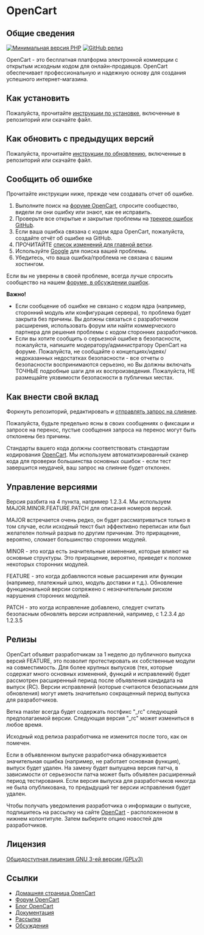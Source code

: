 # OpenCart

## Общие сведения

[![Минимальная версия PHP](https://img.shields.io/badge/php-%3E%3D%208.0-8892BF.svg?style=flat-square)](https://php.net/) [![GitHub релиз](https://img.shields.io/github/v/release/opencart/opencart)](https://github.com/opencart/opencart)

OpenCart - это бесплатная платформа электронной коммерции с открытым исходным кодом для онлайн-продавцов. OpenCart обеспечивает профессиональную и надежную основу для создания успешного интернет-магазина.


## Как установить

Пожалуйста, прочитайте [инструкции по установке](INSTALL.md), включенные в репозиторий или скачайте файл.


## Как обновить с предыдущих версий

Пожалуйста, прочитайте [инструкции по обновлению](UPGRADE.md), включенные в репозиторий или скачайте файл.

## Сообщить об ошибке

Прочитайте инструкции ниже, прежде чем создавать отчет об ошибке.

 1. Выполните поиск на [форуме OpenCart](https://forum.opencart.com/viewforum.php?f=201), спросите сообщество, видели ли они ошибку или знают, как ее исправить.
 2. Проверьте все открытые и закрытые проблемы на [трекере ошибок GitHub](https://github.com/opencart/opencart/issues).
 3. Если ваша ошибка связана с кодом ядра OpenCart, пожалуйста, создайте отчёт об ошибке на GitHub.
 4. ПРОЧИТАЙТЕ [список изменений для главной ветки](https://github.com/opencart/opencart/blob/master/CHANGELOG.md).
 5. Используйте [Google](https://www.google.com) для поиска вашей проблемы.
 6. Убедитесь, что ваша ошибка/проблема не связана с вашим хостингом.

Если вы не уверены в своей проблеме, всегда лучше спросить сообщество на нашем [форуме, в обсуждении ошибок](https://forum.opencart.com/viewforum.php?f=201).

**Важно!**
- Если сообщение об ошибке не связано с кодом ядра (например, сторонний модуль или конфигурация сервера), то проблема будет закрыта без причины. Вы должны связаться с разработчиком расширения, использовать форум или найти коммерческого партнера для решения проблемы с кодом сторонних разработчиков.
- Если вы хотите сообщить о серьезной ошибке в безопасности, пожалуйста, напишите модератору/администратору OpenCart на форуме. Пожалуйста, не сообщайте о концепциях/идеях/недоказанных недостатках безопасности - все отчеты о безопасности воспринимаются серьезно, но Вы должны включать ТОЧНЫЕ подробные шаги для их воспроизведения. Пожалуйста, НЕ размещайте уязвимости безопасности в публичных местах.

## Как внести свой вклад

Форкнуть репозиторий, редактировать и [отправлять запрос на слияние](https://github.com/opencart/opencart/wiki/Creating-a-pull-request).

Пожалуйста, будьте предельно ясны в своих сообщениях о фиксации и запросе на перенос, пустые сообщения запроса на перенос могут быть отклонены без причины.

Стандарты вашего кода должны соответствовать стандартам кодирования [OpenCart](https://github.com/opencart/opencart/wiki/Coding-standards). Мы используем автоматизированный сканер кода для проверки большинства основных ошибок - если тест завершится неудачей, ваш запрос на слияние будет отклонен.

## Управление версиями

Версия разбита на 4 пункта, например 1.2.3.4. Мы используем MAJOR.MINOR.FEATURE.PATCH для описания номеров версий.

MAJOR встречается очень редко, он будет рассматриваться только в том случае, если исходный текст был эффективно переписан или был желателен полный разрыв по другим причинам. Это приращение, вероятно, сломает большинство сторонних модулей.

MINOR - это когда есть значительные изменения, которые влияют на основные структуры. Это приращение, вероятно, приведет к поломке некоторых сторонних модулей.

FEATURE - это когда добавляются новые расширения или функции (например, платежный шлюз, модуль доставки и т.д.). Обновление функциональной версии сопряжено с незначительным риском нарушения сторонних модулей.

PATCH - это когда исправление добавлено, следует считать безопасным обновлять версии исправлений, например, с 1.2.3.4 до 1.2.3.5

## Релизы

OpenCart объявит разработчикам за 1 неделю до публичного выпуска версий FEATURE, это позволит протестировать их собственные модули на совместимость. Для более крупных выпусков (тех, которые содержат много основных изменений, функций и исправлений) будет рассмотрен расширенный период после объявления кандидата на выпуск (RC). Версии исправлений (которые считаются безопасными для обновления) могут иметь значительно сокращенный период выпуска для разработчиков.

Ветка master всегда будет содержать постфикс "_rc" следующей предполагаемой версии. Следующая версия "_rc" может измениться в любое время.

Исходный код релиза разработчика не изменится после того, как он помечен.

Если в объявленном выпуске разработчика обнаруживается значительная ошибка (например, не работает основная функция), выпуск будет удален. На замену будет выпущена версия патча, в зависимости от серьезности патча может быть объявлен расширенный период тестирования. Если версия выпуска для разработчиков никогда не была опубликована, то предыдущий тег версии исправления будет удален.

Чтобы получать уведомления разработчика о информации о выпуске, подпишитесь на рассылку на сайте [OpenCart](https://www.opencart.com) - расположенном в нижнем колонтитуле. Затем выберите опцию новостей для разработчиков.


## Лицензия

[Общедоступная лицензия GNU 3-ей версии (GPLv3)](https://github.com/opencart/opencart/blob/master/LICENSE.md)

## Ссылки

- [Домашняя страница OpenCart](https://www.opencart.com/)
- [Форум OpenCart](https://forum.opencart.com/)
- [Блог OpenCart](https://www.opencart.com/index.php?route=feature/blog)
- [Документация](http://docs.opencart.com/en-gb/introduction/)
- [Рассылка](https://newsletter.opencart.com/h/r/B660EBBE4980C85C)
- [Обсуждения](https://github.com/opencart/opencart/discussions)
